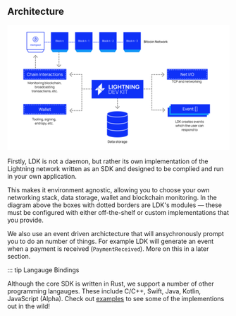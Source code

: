 ## Architecture
![Architecture](../assets/architecture.png)

Firstly, LDK is not a daemon, but rather its own implementation of the Lightning network written as an SDK and designed to be complied and run in your own application. 

This makes it environment agnostic, allowing you to choose your own networking stack, data storage, wallet and blockchain monitoring. In the diagram above the boxes with dotted borders are LDK's modules — these must be configured with either off-the-shelf or custom implementations that you provide.

We also use an event driven archictecture that will ansychronously prompt you to do an number of things. For example LDK will generate an event when a payment is received (`PaymentReceived`). More on this in a later section. 

::: tip Langauge Bindings

Although the core SDK is written in Rust, we support a number of other programming langauges. These include C/C++, Swift, Java, Kotlin, JavaScript (Alpha). Check out [examples](../examples.md) to see some of the implementions out in the wild!

